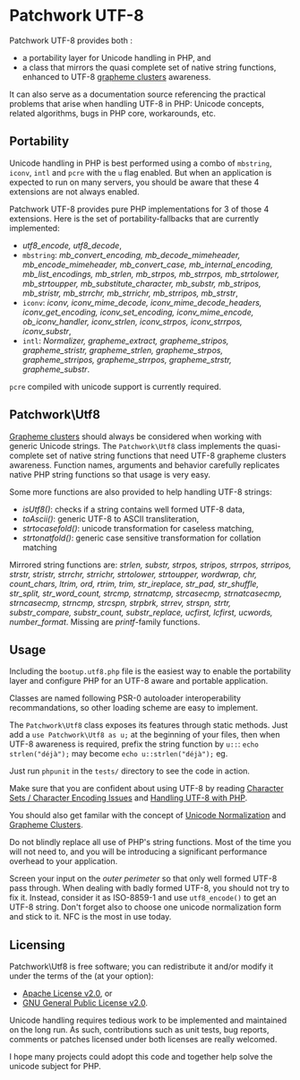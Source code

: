 Patchwork UTF-8
===============

Patchwork UTF-8 provides both :

- a portability layer for Unicode handling in PHP, and
- a class that mirrors the quasi complete set of native string functions,
  enhanced to UTF-8 [grapheme clusters](http://unicode.org/reports/tr29/)
  awareness.

It can also serve as a documentation source referencing the practical problems
that arise when handling UTF-8 in PHP: Unicode concepts, related algorithms,
bugs in PHP core, workarounds, etc.

Portability
-----------

Unicode handling in PHP is best performed using a combo of `mbstring`, `iconv`,
`intl` and `pcre` with the `u` flag enabled. But when an application is expected
to run on many servers, you should be aware that these 4 extensions are not
always enabled.

Patchwork UTF-8 provides pure PHP implementations for 3 of those 4 extensions.
Here is the set of portability-fallbacks that are currently implemented:

- *utf8_encode, utf8_decode*,
- `mbstring`: *mb_convert_encoding, mb_decode_mimeheader, mb_encode_mimeheader,
  mb_convert_case, mb_internal_encoding, mb_list_encodings, mb_strlen,
  mb_strpos, mb_strrpos, mb_strtolower, mb_strtoupper, mb_substitute_character,
  mb_substr, mb_stripos, mb_stristr, mb_strrchr, mb_strrichr, mb_strripos,
  mb_strstr*,
- `iconv`: *iconv, iconv_mime_decode, iconv_mime_decode_headers,
  iconv_get_encoding, iconv_set_encoding, iconv_mime_encode, ob_iconv_handler,
  iconv_strlen, iconv_strpos, iconv_strrpos, iconv_substr*,
- `intl`: *Normalizer, grapheme_extract, grapheme_stripos, grapheme_stristr,
  grapheme_strlen, grapheme_strpos, grapheme_strripos, grapheme_strrpos,
  grapheme_strstr, grapheme_substr*.

`pcre` compiled with unicode support is currently required.

Patchwork\Utf8
--------------

[Grapheme clusters](http://unicode.org/reports/tr29/) should always be
considered when working with generic Unicode strings. The `Patchwork\Utf8`
class implements the quasi-complete set of native string functions that need
UTF-8 grapheme clusters awareness. Function names, arguments and behavior
carefully replicates native PHP string functions so that usage is very easy.

Some more functions are also provided to help handling UTF-8 strings:

- *isUtf8()*: checks if a string contains well formed UTF-8 data,
- *toAscii()*: generic UTF-8 to ASCII transliteration,
- *strtocasefold()*: unicode transformation for caseless matching,
- *strtonatfold()*: generic case sensitive transformation for collation matching

Mirrored string functions are:
*strlen, substr, strpos, stripos, strrpos, strripos, strstr, stristr, strrchr,
strrichr, strtolower, strtoupper, wordwrap, chr, count_chars, ltrim, ord, rtrim,
trim, str_ireplace, str_pad, str_shuffle, str_split, str_word_count, strcmp,
strnatcmp, strcasecmp, strnatcasecmp, strncasecmp, strncmp, strcspn, strpbrk,
strrev, strspn, strtr, substr_compare, substr_count, substr_replace, ucfirst,
lcfirst, ucwords, number_format*.
Missing are *printf*-family functions.

Usage
-----

Including the `bootup.utf8.php` file is the easiest way to enable the
portability layer and configure PHP for an UTF-8 aware and portable application.

Classes are named following PSR-0 autoloader interoperability recommandations,
so other loading scheme are easy to implement.

The `Patchwork\Utf8` class exposes its features through static methods. Just
add a `use Patchwork\Utf8 as u;` at the beginning of your files, then when UTF-8
awareness is required, prefix the string function by `u::`:
`echo strlen("déjà");` may become `echo u::strlen("déjà");` eg.

Just run `phpunit` in the `tests/` directory to see the code in action.

Make sure that you are confident about using UTF-8 by reading
[Character Sets / Character Encoding Issues](http://www.phpwact.org/php/i18n/charsets)
and [Handling UTF-8 with PHP](http://www.phpwact.org/php/i18n/utf-8).

You should also get familar with the concept of
[Unicode Normalization](http://en.wikipedia.org/wiki/Unicode_equivalence) and
[Grapheme Clusters](http://unicode.org/reports/tr29/).

Do not blindly replace all use of PHP's string functions. Most of the time you
will not need to, and you will be introducing a significant performance overhead
to your application.

Screen your input on the *outer perimeter* so that only well formed UTF-8 pass
through. When dealing with badly formed UTF-8, you should not try to fix it.
Instead, consider it as ISO-8859-1 and use `utf8_encode()` to get an UTF-8
string. Don't forget also to choose one unicode normalization form and stick to
it. NFC is the most in use today.

Licensing
---------

Patchwork\Utf8 is free software; you can redistribute it and/or modify it under
the terms of the (at your option):
- [Apache License v2.0](http://apache.org/licenses/LICENSE-2.0.txt), or
- [GNU General Public License v2.0](http://gnu.org/licenses/gpl-2.0.txt).

Unicode handling requires tedious work to be implemented and maintained on the
long run. As such, contributions such as unit tests, bug reports, comments or
patches licensed under both licenses are really welcomed.

I hope many projects could adopt this code and together help solve the unicode
subject for PHP.
